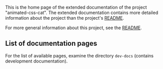 This is the home page of the extended documentation of the project "animated-css-cat". The extended documentation contains more detailed information about the project than the project's [README](TODO).

For more general information about this project, see the [README](TODO).

## List of documentation pages

For the list of available pages, examine the directory `dev-docs` (contains development documentation).